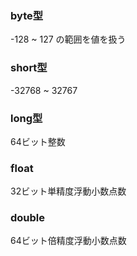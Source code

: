 ### byte型
-128 ~ 127 の範囲を値を扱う

### short型
-32768 ~ 32767

### long型
64ビット整数

### float
32ビット単精度浮動小数点数

### double
64ビット倍精度浮動小数点数